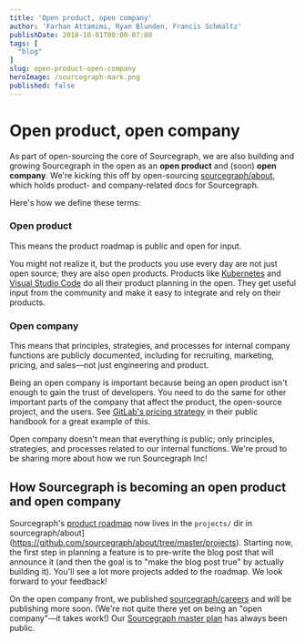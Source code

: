 ```yaml
---
title: 'Open product, open company'
author: 'Farhan Attamimi, Ryan Blunden, Francis Schmaltz'
publishDate: 2018-10-01T00:00-07:00
tags: [
  "blog"
]
slug: open-product-open-company
heroImage: /sourcegraph-mark.png
published: false
---
```

# Open product, open company

As part of open-sourcing the core of Sourcegraph, we are also building and growing Sourcegraph in the open as an **open product** and (soon) **open company**. We're kicking this off by open-sourcing [sourcegraph/about](https://github.com/sourcegraph/about), which holds product- and company-related docs for Sourcegraph.

Here's how we define these terms:

### Open product

This means the product roadmap is public and open for input.

You might not realize it, but the products you use every day are not just open source; they are also open products. Products like [Kubernetes](https://github.com/kubernetes/kubernetes/milestones?direction=asc&sort=due_date) and [Visual Studio Code](https://github.com/Microsoft/vscode/wiki/Iteration-Plans) do all their product planning in the open. They get useful input from the community and make it easy to integrate and rely on their products.

<!-- TODO(sqs): link to code discussions blog post -->

### Open company

This means that principles, strategies, and processes for internal company functions are publicly documented, including for recruiting, marketing, pricing, and sales—not just engineering and product.

Being an open company is important because being an open product isn't enough to gain the trust of developers. You need to do the same for other important parts of the company that affect the product, the open-source project, and the users. See [GitLab's pricing strategy](https://about.gitlab.com/handbook/product/pricing/) in their public handbook for a great example of this.

Open company doesn't mean that everything is public; only principles, strategies, and processes related to our internal functions. We're proud to be sharing more about how we run Sourcegraph Inc!

## How Sourcegraph is becoming an open product and open company

Sourcegraph's [product roadmap](https://github.com/sourcegraph/about/tree/master/projects) now lives in the `projects/` dir in sourcegraph/about](https://github.com/sourcegraph/about/tree/master/projects). Starting now, the first step in planning a feature is to pre-write the blog post that will announce it (and then the goal is to "make the blog post true" by actually building it). You'll see a lot more projects added to the roadmap. We look forward to your feedback!

On the open company front, we published [sourcegraph/careers](https://github.com/sourcegraph/careers) and will be publishing more soon. (We're not quite there yet on being an "open company"—it takes work!) Our [Sourcegraph master plan](https://about.sourcegraph.com/plan) has always been public.

<!--

Product roadmap:
 - Lets customers and users know what's coming up.
 - Lets customers and followers keep us accountable to and give feedback on our roadmap.
 - Powerful internal communication tool that allows engineers own shipping products end to end and focus on the user.
 - Demonstrates efficiency: a single document is used for product planning and our release announcement.
 - Amazon does this internally: they pre-write the press release for anything they ship.

Process:
 - We kick off projects with the project document in this repo.
 - Our designer, dev rel, and CEO sit together in a room to draft out a blog post. This blog post itself is going through this process at this very moment.
 - Then, we go share this with customers, users, and anyone who can provide feedback to ensure we're on the right track.
 - The developers make GitHub issues and post a GitHub issues link to the project document.
 - The project team then makes this document true. They know exactly what they're building from day one, and won't have any surprise additions appear while building. When it's ready, they flip the switch and publish the post. There's no last minute rush to create a blog post that attempts to describe what was built.

-->